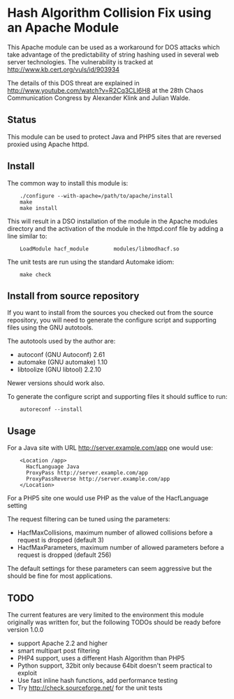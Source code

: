 # Hash Algorithm Collision Fix using an Apache Module

This Apache module can be used as a workaround for DOS attacks which take advantage of the 
predictability of string hashing used in several web server technologies. The vulnerability 
is tracked at http://www.kb.cert.org/vuls/id/903934

The details of this DOS threat are explained in http://www.youtube.com/watch?v=R2Cq3CLI6H8
at the 28th Chaos Communication Congress by Alexander Klink and Julian Walde.

## Status

This module can be used to protect Java and PHP5 sites that are reversed proxied using Apache
httpd.

## Install

The common way to install this module is:
```
	./configure --with-apache=/path/to/apache/install
	make
	make install
```
This will result in a DSO installation of the module in the Apache modules directory
and the activation of the module in the httpd.conf file by adding a line similar to:
```
	LoadModule hacf_module        modules/libmodhacf.so
```

The unit tests are run using the standard Automake idiom:
```
	make check
```

## Install from source repository

If you want to install from the sources you checked out from the source repository,
you will need to generate the configure script and supporting files using the GNU
autotools.

The autotools used by the author are:

- autoconf (GNU Autoconf) 2.61
- automake (GNU automake) 1.10
- libtoolize (GNU libtool) 2.2.10

Newer versions should work also.

To generate the configure script and supporting files it should suffice to run:
```
	autoreconf --install
```

## Usage

For a Java site with URL http://server.example.com/app one would use:
```
	<Location /app>
	  HacfLanguage Java
	  ProxyPass http://server.example.com/app
	  ProxyPassReverse http://server.example.com/app
	</Location>
```
For a PHP5 site one would use PHP as the value of the HacfLanguage setting

The request filtering can be tuned using the parameters:

- HacfMaxCollisions, maximum number of allowed collisions before a request is dropped (default 3)
- HacfMaxParameters, maximum number of allowed parameters before a request is dropped  (default 256)

The default settings for these parameters can seem aggressive but the should be fine for
most applications.

## TODO

The current features are very limited to the environment this module originally was written
for, but the following TODOs should be ready before version 1.0.0

- support Apache 2.2 and higher
- smart multipart post filtering
- PHP4 support, uses a different Hash Algorithm than PHP5
- Python support, 32bit only because 64bit doesn't seem practical to exploit 
- Use fast inline hash functions, add performance testing
- Try http://check.sourceforge.net/ for the unit tests

